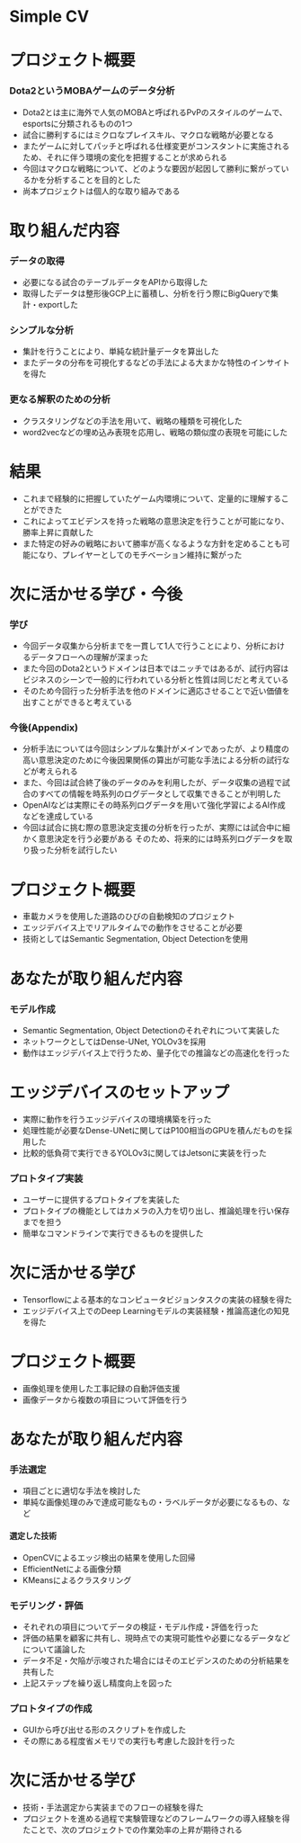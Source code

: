 # Simple CV

# プロジェクト概要
### Dota2というMOBAゲームのデータ分析
- Dota2とは主に海外で人気のMOBAと呼ばれるPvPのスタイルのゲームで、esportsに分類されるものの1つ
- 試合に勝利するにはミクロなプレイスキル、マクロな戦略が必要となる
- またゲームに対してパッチと呼ばれる仕様変更がコンスタントに実施されるため、それに伴う環境の変化を把握することが求められる
- 今回はマクロな戦略について、どのような要因が起因して勝利に繋がっているかを分析することを目的とした
- 尚本プロジェクトは個人的な取り組みである

# 取り組んだ内容
### データの取得
- 必要になる試合のテーブルデータをAPIから取得した
- 取得したデータは整形後GCP上に蓄積し、分析を行う際にBigQueryで集計・exportした

### シンプルな分析
- 集計を行うことにより、単純な統計量データを算出した
- またデータの分布を可視化するなどの手法による大まかな特性のインサイトを得た

### 更なる解釈のための分析
- クラスタリングなどの手法を用いて、戦略の種類を可視化した
- word2vecなどの埋め込み表現を応用し、戦略の類似度の表現を可能にした

# 結果
- これまで経験的に把握していたゲーム内環境について、定量的に理解することができた
- これによってエビデンスを持った戦略の意思決定を行うことが可能になり、勝率上昇に貢献した
- また特定の好みの戦略において勝率が高くなるような方針を定めることも可能になり、プレイヤーとしてのモチベーション維持に繋がった

# 次に活かせる学び・今後
### 学び
- 今回データ収集から分析までを一貫して1人で行うことにより、分析におけるデータフローへの理解が深まった
- また今回のDota2というドメインは日本ではニッチではあるが、試行内容はビジネスのシーンで一般的に行われている分析と性質は同じだと考えている
- そのため今回行った分析手法を他のドメインに適応させることで近い価値を出すことができると考えている

### 今後(Appendix)
- 分析手法については今回はシンプルな集計がメインであったが、より精度の高い意思決定のために今後因果関係の算出が可能な手法による分析の試行などが考えられる
- また、今回は試合終了後のデータのみを利用したが、データ収集の過程で試合のすべての情報を時系列のログデータとして収集できることが判明した
- OpenAIなどは実際にその時系列ログデータを用いて強化学習によるAI作成などを達成している
- 今回は試合に挑む際の意思決定支援の分析を行ったが、実際には試合中に細かく意思決定を行う必要がある
そのため、将来的には時系列ログデータを取り扱った分析を試行したい


# プロジェクト概要
- 車載カメラを使用した道路のひびの自動検知のプロジェクト
- エッジデバイス上でリアルタイムでの動作をさせることが必要
- 技術としてはSemantic Segmentation, Object Detectionを使用

# あなたが取り組んだ内容
### モデル作成
- Semantic Segmentation, Object Detectionのそれぞれについて実装した
- ネットワークとしてはDense-UNet, YOLOv3を採用
- 動作はエッジデバイス上で行うため、量子化での推論などの高速化を行った

# エッジデバイスのセットアップ
- 実際に動作を行うエッジデバイスの環境構築を行った
- 処理性能が必要なDense-UNetに関してはP100相当のGPUを積んだものを採用した
- 比較的低負荷で実行できるYOLOv3に関してはJetsonに実装を行った

### プロトタイプ実装
- ユーザーに提供するプロトタイプを実装した
- プロトタイプの機能としてはカメラの入力を切り出し、推論処理を行い保存までを担う
- 簡単なコマンドラインで実行できるものを提供した

# 次に活かせる学び
- Tensorflowによる基本的なコンピュータビジョンタスクの実装の経験を得た
- エッジデバイス上でのDeep Learningモデルの実装経験・推論高速化の知見を得た


# プロジェクト概要
- 画像処理を使用した工事記録の自動評価支援
- 画像データから複数の項目について評価を行う

# あなたが取り組んだ内容
### 手法選定
- 項目ごとに適切な手法を検討した
- 単純な画像処理のみで達成可能なもの・ラベルデータが必要になるもの、など

#### 選定した技術
- OpenCVによるエッジ検出の結果を使用した回帰
- EfficientNetによる画像分類
- KMeansによるクラスタリング

### モデリング・評価
- それぞれの項目についてデータの検証・モデル作成・評価を行った
- 評価の結果を顧客に共有し、現時点での実現可能性や必要になるデータなどについて議論した
- データ不足・欠陥が示唆された場合にはそのエビデンスのための分析結果を共有した
- 上記ステップを繰り返し精度向上を図った

### プロトタイプの作成
- GUIから呼び出せる形のスクリプトを作成した
- その際にある程度省メモリでの実行も考慮した設計を行った

# 次に活かせる学び
- 技術・手法選定から実装までのフローの経験を得た
- プロジェクトを進める過程で実験管理などのフレームワークの導入経験を得たことで、次のプロジェクトでの作業効率の上昇が期待される
